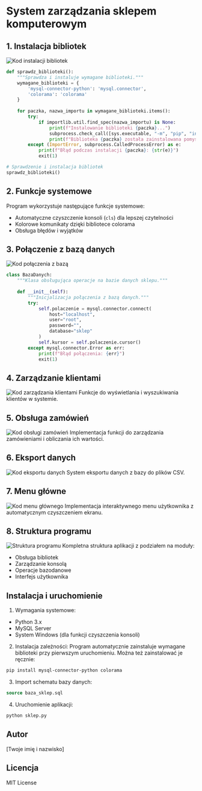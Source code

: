 # System zarządzania sklepem komputerowym

## 1. Instalacja bibliotek
![Kod instalacji bibliotek](img/1.png)
```python
def sprawdz_biblioteki():
    """Sprawdza i instaluje wymagane biblioteki."""
    wymagane_biblioteki = {
        'mysql-connector-python': 'mysql.connector',
        'colorama': 'colorama'
    }
    
    for paczka, nazwa_importu in wymagane_biblioteki.items():
        try:
            if importlib.util.find_spec(nazwa_importu) is None:
                print(f"Instalowanie biblioteki {paczka}...")
                subprocess.check_call([sys.executable, "-m", "pip", "install", paczka])
                print(f"Biblioteka {paczka} została zainstalowana pomyślnie!")
        except (ImportError, subprocess.CalledProcessError) as e:
            print(f"Błąd podczas instalacji {paczka}: {str(e)}")
            exit(1)

# Sprawdzenie i instalacja bibliotek
sprawdz_biblioteki()
```

## 2. Funkcje systemowe
Program wykorzystuje następujące funkcje systemowe:
- Automatyczne czyszczenie konsoli (`cls`) dla lepszej czytelności
- Kolorowe komunikaty dzięki bibliotece colorama
- Obsługa błędów i wyjątków

## 3. Połączenie z bazą danych 
![Kod połączenia z bazą](img/2.png)
```python
class BazaDanych:
    """Klasa obsługująca operacje na bazie danych sklepu."""
    
    def __init__(self):
        """Inicjalizacja połączenia z bazą danych."""
        try:
            self.polaczenie = mysql.connector.connect(
                host="localhost",
                user="root",
                password="",
                database="sklep"
            )
            self.kursor = self.polaczenie.cursor()
        except mysql.connector.Error as err:
            print(f"Błąd połączenia: {err}")
            exit(1)
```

## 4. Zarządzanie klientami
![Kod zarządzania klientami](img/3.png)
Funkcje do wyświetlania i wyszukiwania klientów w systemie.

## 5. Obsługa zamówień
![Kod obsługi zamówień](img/4.png)
Implementacja funkcji do zarządzania zamówieniami i obliczania ich wartości.

## 6. Eksport danych
![Kod eksportu danych](img/5.png)
System eksportu danych z bazy do plików CSV.

## 7. Menu główne
![Kod menu głównego](img/6.png)
Implementacja interaktywnego menu użytkownika z automatycznym czyszczeniem ekranu.

## 8. Struktura programu
![Struktura programu](img/7.png)
Kompletna struktura aplikacji z podziałem na moduły:
- Obsługa bibliotek
- Zarządzanie konsolą
- Operacje bazodanowe
- Interfejs użytkownika

## Instalacja i uruchomienie

1. Wymagania systemowe:
- Python 3.x
- MySQL Server
- System Windows (dla funkcji czyszczenia konsoli)

2. Instalacja zależności:
Program automatycznie zainstaluje wymagane biblioteki przy pierwszym uruchomieniu.
Można też zainstalować je ręcznie:
```bash
pip install mysql-connector-python colorama
```

3. Import schematu bazy danych:
```sql
source baza_sklep.sql
```

4. Uruchomienie aplikacji:
```bash
python sklep.py
```

## Autor
[Twoje imię i nazwisko]

## Licencja
MIT License
